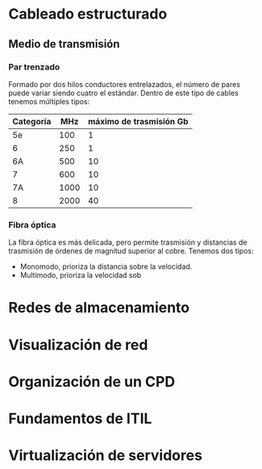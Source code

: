 # Cableado estructurado
## Medio de transmisión
### Par trenzado
Formado por dos hilos conductores entrelazados, el número de pares puede variar siendo cuatro el estándar. Dentro de este tipo de cables tenemos múltiples tipos:

| Categoría | MHz  | máximo de trasmisión Gb |
| --------- | ---- | ----------------------- |
| 5e        | 100  | 1                       |
| 6         | 250  | 1                       |
| 6A        | 500  | 10                      |
| 7         | 600  | 10                      |
| 7A        | 1000 | 10                      |
| 8         | 2000 | 40                      | 
### Fibra óptica
La fibra óptica es más delicada, pero permite trasmisión y distancias de trasmisión de órdenes de magnitud superior al cobre. Tenemos dos tipos:
- Monomodo, prioriza la distancia sobre la velocidad.
- Multimodo, prioriza la velocidad sob
# Redes de almacenamiento
# Visualización de red
# Organización de un CPD
# Fundamentos de ITIL
# Virtualización de servidores
